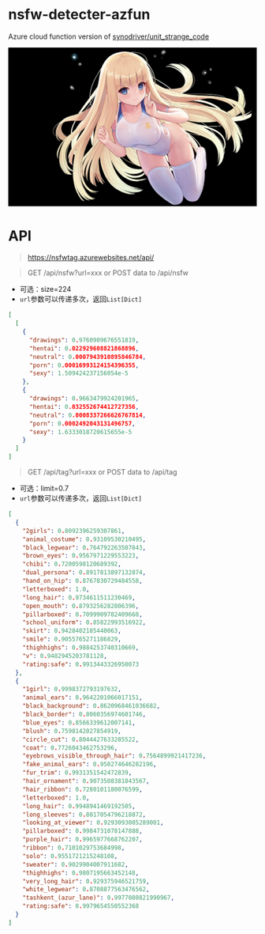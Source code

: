 # nsfw-detecter-azfun

Azure cloud function version of [synodriver/unit_strange_code](https://github.com/synodriver/unit_strange_code)

![banner](tag/test.jpeg)

# API

> https://nsfwtag.azurewebsites.net/api/

> GET /api/nsfw?url=xxx or POST data to /api/nsfw

- 可选：size=224
- `url`参数可以传递多次，返回`List[Dict]`

```json
[
  [
    {
      "drawings": 0.9760909676551819,
      "hentai": 0.022929608821868896,
      "neutral": 0.0007943910895846784,
      "porn": 0.00016993124154396355,
      "sexy": 1.509424237156054e-5
    },
    {
      "drawings": 0.9663479924201965,
      "hentai": 0.032552674412727356,
      "neutral": 0.0008337266626767814,
      "porn": 0.0002492043131496757,
      "sexy": 1.6333018720615655e-5
    }
  ]
]
```

> GET /api/tag?url=xxx or POST data to /api/tag

- 可选：limit=0.7
- `url`参数可以传递多次，返回`List[Dict]`

```json
[
  {
    "2girls": 0.8092396259307861,
    "animal_costume": 0.93109530210495,
    "black_legwear": 0.764792263507843,
    "brown_eyes": 0.9567971229553223,
    "chibi": 0.7200598120689392,
    "dual_persona": 0.8917813897132874,
    "hand_on_hip": 0.8767830729484558,
    "letterboxed": 1.0,
    "long_hair": 0.9734611511230469,
    "open_mouth": 0.8793256282806396,
    "pillarboxed": 0.7099909782409668,
    "school_uniform": 0.85822993516922,
    "skirt": 0.9428402185440063,
    "smile": 0.9055765271186829,
    "thighhighs": 0.9884253740310669,
    "v": 0.9482945203781128,
    "rating:safe": 0.9913443326950073
  },
  {
    "1girl": 0.9998372793197632,
    "animal_ears": 0.9642201066017151,
    "black_background": 0.8620968461036682,
    "black_border": 0.8060356974601746,
    "blue_eyes": 0.8566339612007141,
    "blush": 0.7598142027854919,
    "circle_cut": 0.8044427633285522,
    "coat": 0.7726043462753296,
    "eyebrows_visible_through_hair": 0.7564899921417236,
    "fake_animal_ears": 0.950274646282196,
    "fur_trim": 0.9931351542472839,
    "hair_ornament": 0.9073508381843567,
    "hair_ribbon": 0.7280101180076599,
    "letterboxed": 1.0,
    "long_hair": 0.9948941469192505,
    "long_sleeves": 0.8017054796218872,
    "looking_at_viewer": 0.9293093085289001,
    "pillarboxed": 0.9984731078147888,
    "purple_hair": 0.9965977668762207,
    "ribbon": 0.7101029753684998,
    "solo": 0.9551721215248108,
    "sweater": 0.9029904007911682,
    "thighhighs": 0.9807195663452148,
    "very_long_hair": 0.929375946521759,
    "white_legwear": 0.8708877563476562,
    "tashkent_(azur_lane)": 0.9977080821990967,
    "rating:safe": 0.9979654550552368
  }
]
```
